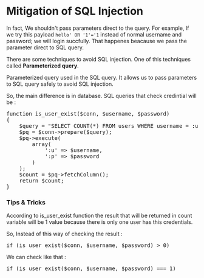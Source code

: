 <h1>Mitigation of SQL Injection</h1>
<p>In fact, We shouldn't pass parameters direct to the query. For example, If we try this payload <code>hello' OR '1'='1</code> instead of normal username and password; we will login succfully. That happenes beacause we pass the parameter direct to SQL query.</p>
<p>There are some techniques to avoid SQL injection. One of this techniques called <b>Parameterized query</b>.</p>
<p>Parameterized query used in the SQL query. It allows us to pass parameters to SQL query safely to avoid SQL injection.</p>
<p>So, the main difference is in database. SQL queries that check credintial will be : <br><pre>function is_user_exist($conn, $username, $password)
{
    $query = "SELECT COUNT(*) FROM users WHERE username = :u AND password = :p";
    $pq = $conn->prepare($query);
    $pq->execute(
        array(
            ':u' => $username,
            ':p' => $password
        )
    );
    $count = $pq->fetchColumn();
    return $count;
}</pre></p>
<h3>Tips & Tricks</h3>
<p>According to is_user_exist function the result that will be returned in count variable will be 1 value because there is only one user has this credentials.</p>
<p>So, Instead of this way of checking the result : <pre>if (is_user_exist($conn, $username, $password) > 0)</pre></p>
<p>We can check like that : <pre>if (is_user_exist($conn, $username, $password) === 1)</pre></p>
